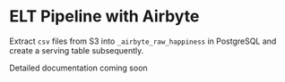 # ELT Pipeline with Airbyte 

Extract `csv` files from S3 into `_airbyte_raw_happiness` in PostgreSQL and create a serving table subsequently.

Detailed documentation coming soon

